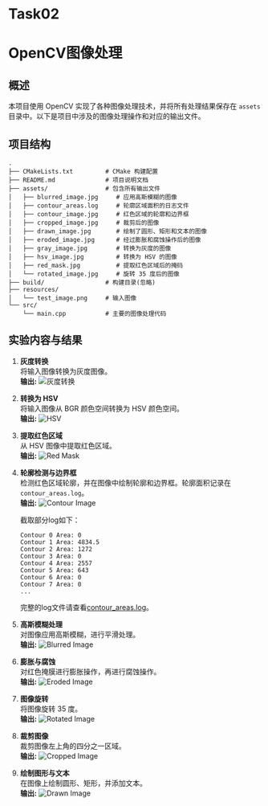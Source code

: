 # Task02
# OpenCV图像处理

## 概述

本项目使用 OpenCV 实现了各种图像处理技术，并将所有处理结果保存在 `assets` 目录中。以下是项目中涉及的图像处理操作和对应的输出文件。

## 项目结构

```
.
├── CMakeLists.txt         # CMake 构建配置
├── README.md              # 项目说明文档
├── assets/                # 包含所有输出文件
│   ├── blurred_image.jpg     # 应用高斯模糊的图像
│   ├── contour_areas.log     # 轮廓区域面积的日志文件
│   ├── contour_image.jpg     # 红色区域的轮廓和边界框
│   ├── cropped_image.jpg     # 裁剪后的图像
│   ├── drawn_image.jpg       # 绘制了圆形、矩形和文本的图像
│   ├── eroded_image.jpg      # 经过膨胀和腐蚀操作后的图像
│   ├── gray_image.jpg        # 转换为灰度的图像
│   ├── hsv_image.jpg         # 转换为 HSV 的图像
│   ├── red_mask.jpg          # 提取红色区域后的掩码
│   └── rotated_image.jpg     # 旋转 35 度后的图像
├── build/                 # 构建目录(忽略)
├── resources/
│   └── test_image.png     # 输入图像
└── src/
    └── main.cpp           # 主要的图像处理代码
```

## 实验内容与结果

1. **灰度转换**  
   将输入图像转换为灰度图像。  
   **输出:** ![灰度转换](assets/gray_image.jpg)

2. **转换为 HSV**  
   将输入图像从 BGR 颜色空间转换为 HSV 颜色空间。  
   **输出:** ![HSV](assets/hsv_image.jpg)

3. **提取红色区域**  
   从 HSV 图像中提取红色区域。  
   **输出:** ![Red Mask](assets/red_mask.jpg)

4. **轮廓检测与边界框**  
   检测红色区域轮廓，并在图像中绘制轮廓和边界框。轮廓面积记录在 `contour_areas.log`。  
   **输出:** ![Contour Image](assets/contour_image.jpg)
   
   截取部分log如下：
    ```log
    Contour 0 Area: 0
    Contour 1 Area: 4834.5
    Contour 2 Area: 1272
    Contour 3 Area: 0
    Contour 4 Area: 2557
    Contour 5 Area: 643
    Contour 6 Area: 0
    Contour 7 Area: 0
    ...
    ```
    完整的log文件请查看[contour_areas.log](assets/contour_areas.log)。

5. **高斯模糊处理**  
   对图像应用高斯模糊，进行平滑处理。  
   **输出:** ![Blurred Image](assets/blurred_image.jpg)

6. **膨胀与腐蚀**  
   对红色掩膜进行膨胀操作，再进行腐蚀操作。  
   **输出:** ![Eroded Image](assets/eroded_image.jpg)

7. **图像旋转**  
   将图像旋转 35 度。  
   **输出:** ![Rotated Image](assets/rotated_image.jpg)

8. **裁剪图像**  
   裁剪图像左上角的四分之一区域。  
   **输出:** ![Cropped Image](assets/cropped_image.jpg)

9. **绘制图形与文本**  
   在图像上绘制圆形、矩形，并添加文本。  
   **输出:** ![Drawn Image](assets/drawn_image.jpg)
